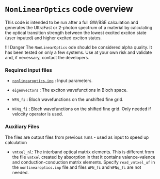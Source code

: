 # `NonLinearOptics` code overview

This code is intended to be run after a full GW/BSE calculation and
generates the UltraFast or 2-photon spectrum of a material by calculating
the optical transition strength between the lowest excited exciton state
(user inputed) and higher excited exciton states.

!!! Danger
    The `NonLinearOptics` ode should be considered alpha quality. It has been
    tested on only a few systems. Use at your own risk and validate and, if
    necessary, contact the developers.

### Required input files

- [`nonlinearoptics.inp`](nonlinearoptics-keywords.md) : Input parameters.  

- `eigenvectors` : The exciton wavefunctions in Bloch space.

- `WFN_fi` : Bloch wavefunctions on the unshifted fine grid.

- `WFNq_fi` : Bloch wavefunctions on the shifted fine grid. Only needed if velocity operator is used.

<!--
### Additional input

- `eqp.dat` : This is not yet implemented (energies are read from A_svck)
              If it were to work, it would probably be:
              A list of quasiparticle energy corrections for the bands
              in WFN_fi and WFNq_fi. If absent the scissors operator from
              nonlinearoptics.inp is used.
-->

### Auxiliary Files

The files are output files from previous runs - used as input to speed up calculation

- `vmtxel_nl`: The interband optical matrix elements.  This is different
               from the file `vmtxel` created by absorption in that it contains
               valence-valence and conduction-conduction matrix elements.
               Specify `read_vmtxel_uf` in the `nonlinearoptics.inp` file and files
               `WFN_fi` and `WFNq_fi` are not needed.
